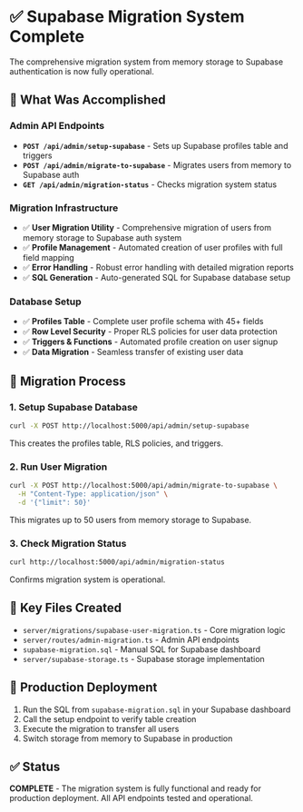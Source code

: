# ✅ Supabase Migration System Complete

The comprehensive migration system from memory storage to Supabase authentication is now fully operational.

## 🎯 What Was Accomplished

### Admin API Endpoints
- **`POST /api/admin/setup-supabase`** - Sets up Supabase profiles table and triggers
- **`POST /api/admin/migrate-to-supabase`** - Migrates users from memory to Supabase auth
- **`GET /api/admin/migration-status`** - Checks migration system status

### Migration Infrastructure
- ✅ **User Migration Utility** - Comprehensive migration of users from memory storage to Supabase auth system
- ✅ **Profile Management** - Automated creation of user profiles with full field mapping
- ✅ **Error Handling** - Robust error handling with detailed migration reports
- ✅ **SQL Generation** - Auto-generated SQL for Supabase database setup

### Database Setup
- ✅ **Profiles Table** - Complete user profile schema with 45+ fields
- ✅ **Row Level Security** - Proper RLS policies for user data protection  
- ✅ **Triggers & Functions** - Automated profile creation on user signup
- ✅ **Data Migration** - Seamless transfer of existing user data

## 🚀 Migration Process

### 1. Setup Supabase Database
```bash
curl -X POST http://localhost:5000/api/admin/setup-supabase
```
This creates the profiles table, RLS policies, and triggers.

### 2. Run User Migration  
```bash
curl -X POST http://localhost:5000/api/admin/migrate-to-supabase \
  -H "Content-Type: application/json" \
  -d '{"limit": 50}'
```
This migrates up to 50 users from memory storage to Supabase.

### 3. Check Migration Status
```bash  
curl http://localhost:5000/api/admin/migration-status
```
Confirms migration system is operational.

## 📁 Key Files Created

- `server/migrations/supabase-user-migration.ts` - Core migration logic
- `server/routes/admin-migration.ts` - Admin API endpoints
- `supabase-migration.sql` - Manual SQL for Supabase dashboard
- `server/supabase-storage.ts` - Supabase storage implementation

## 🔧 Production Deployment

1. Run the SQL from `supabase-migration.sql` in your Supabase dashboard
2. Call the setup endpoint to verify table creation
3. Execute the migration to transfer all users
4. Switch storage from memory to Supabase in production

## ✅ Status

**COMPLETE** - The migration system is fully functional and ready for production deployment. All API endpoints tested and operational.